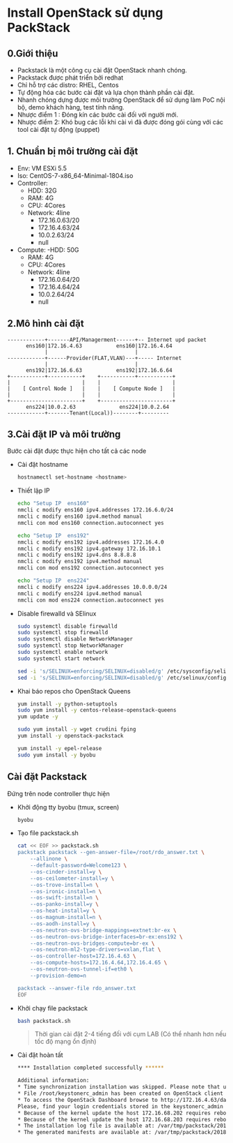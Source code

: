 # Install OpenStack sử dụng PackStack

## 0.Giới thiệu

- Packstack là một công cụ cài đặt OpenStack nhanh chóng.
- Packstack được phát triển bởi redhat
- Chỉ hỗ trợ các distro: RHEL, Centos
- Tự động hóa các bước cài đặt và lựa chọn thành phần cài đặt.
- Nhanh chóng dựng được môi trường OpenStack để sử dụng làm PoC nội bộ, demo khách hàng, test tính năng.
- Nhược điểm 1 : Đóng kín các bước cài đối với người mới.
- Nhược điểm 2: Khó bug các lỗi khi cài vì đã được đóng gói cùng với các tool cài đặt tự động (puppet)

## 1. Chuẩn bị môi trường cài đặt 

- Env: VM ESXi 5.5
- Iso: CentOS-7-x86_64-Minimal-1804.iso
- Controller: 
    - HDD: 32G
    - RAM: 4G
    - CPU: 4Cores
    - Network: 4line 
        - 172.16.0.63/20
        - 172.16.4.63/24
        - 10.0.2.63/24
        - null
- Compute: 
    -HDD: 50G
    - RAM: 4G
    - CPU: 4Cores
    - Network: 4line 
        - 172.16.0.64/20
        - 172.16.4.64/24
        - 10.0.2.64/24
        - null

## 2.Mô hình cài đặt 

```
------------+-------API/Managerment------+-- Internet upd packet
      ens160|172.16.4.63           ens160|172.16.4.64
            |                            |
------------+------Provider(FLAT,VLAN)---+----- Internet 
            |                            |
      ens192|172.16.6.63           ens192|172.16.6.64
+-----------+-----------+    +-----------+-----------+
|                       |    |                       |
|    [ Control Node ]   |    |    [ Compute Node ]   |
|                       |    |                       |
+-----------------------+    +-----------------------+
      ens224|10.0.2.63              ens224|10.0.2.64
------------+-------Tenant(Local))--------+---------

``` 

## 3.Cài đặt IP và môi trường 

Bước cài đặt được thực hiện cho tất cả các node

- Cài đặt hostname
    ```sh 
    hostnamectl set-hostname <hostname>
    ```

- Thiết lập IP 
    ```sh
    echo "Setup IP  ens160"
    nmcli c modify ens160 ipv4.addresses 172.16.6.0/24
    nmcli c modify ens160 ipv4.method manual
    nmcli con mod ens160 connection.autoconnect yes

    echo "Setup IP  ens192"
    nmcli c modify ens192 ipv4.addresses 172.16.4.0
    nmcli c modify ens192 ipv4.gateway 172.16.10.1
    nmcli c modify ens192 ipv4.dns 8.8.8.8
    nmcli c modify ens192 ipv4.method manual
    nmcli con mod ens192 connection.autoconnect yes

    echo "Setup IP  ens224"
    nmcli c modify ens224 ipv4.addresses 10.0.0.0/24
    nmcli c modify ens224 ipv4.method manual
    nmcli con mod ens224 connection.autoconnect yes
    ```

- Disable firewalld và SElinux
    ```sh
    sudo systemctl disable firewalld
    sudo systemctl stop firewalld
    sudo systemctl disable NetworkManager
    sudo systemctl stop NetworkManager
    sudo systemctl enable network
    sudo systemctl start network

    sed -i 's/SELINUX=enforcing/SELINUX=disabled/g' /etc/sysconfig/selinux
    sed -i 's/SELINUX=enforcing/SELINUX=disabled/g' /etc/selinux/config
    ```
    
- Khai báo repos cho OpenStack Queens
    ```sh 
    yum install -y python-setuptools
    sudo yum install -y centos-release-openstack-queens
    yum update -y

    sudo yum install -y wget crudini fping
    yum install -y openstack-packstack

    yum install -y epel-release
    sudo yum install -y byobu 
    ```

## Cài đặt Packstack

Đứng trên node controller thực hiện 

- Khởi động tty byobu (tmux, screen)
    ```sh 
    byobu
    ```

- Tạo file packstack.sh
    ```sh 
    cat << EOF >> packstack.sh
    packstack packstack --gen-answer-file=/root/rdo_answer.txt \
        --allinone \
        --default-password=Welcome123 \
        --os-cinder-install=y \
        --os-ceilometer-install=y \
        --os-trove-install=n \
        --os-ironic-install=n \
        --os-swift-install=n \
        --os-panko-install=y \
        --os-heat-install=y \
        --os-magnum-install=n \
        --os-aodh-install=y \
        --os-neutron-ovs-bridge-mappings=extnet:br-ex \
        --os-neutron-ovs-bridge-interfaces=br-ex:ens192 \
        --os-neutron-ovs-bridges-compute=br-ex \
        --os-neutron-ml2-type-drivers=vxlan,flat \
        --os-controller-host=172.16.4.63 \
        --os-compute-hosts=172.16.4.64,172.16.4.65 \
        --os-neutron-ovs-tunnel-if=eth0 \
        --provision-demo=n

    packstack --answer-file rdo_answer.txt
    EOF
    ```

- Khởi chạy file packstack 
    ```sh 
    bash packstack.sh
    ```

    > Thời gian cài đặt 2-4 tiếng đối với cụm LAB (Có thể nhanh hơn nếu tốc độ mạng ổn định)

- Cài đặt hoàn tất
    ```sh 
    **** Installation completed successfully ******

    Additional information:
    * Time synchronization installation was skipped. Please note that unsynchronized time on server instances might be problem for some OpenStack components.
    * File /root/keystonerc_admin has been created on OpenStack client host 172.16.68.201. To use the command line tools you need to source the file.
    * To access the OpenStack Dashboard browse to http://172.16.4.63/dashboard .
    Please, find your login credentials stored in the keystonerc_admin in your home directory.
    * Because of the kernel update the host 172.16.68.202 requires reboot.
    * Because of the kernel update the host 172.16.68.203 requires reboot.
    * The installation log file is available at: /var/tmp/packstack/20180309-001110-LD0XmO/openstack-setup.log
    * The generated manifests are available at: /var/tmp/packstack/20180309-001110-LD0XmO/manifests
    ```
